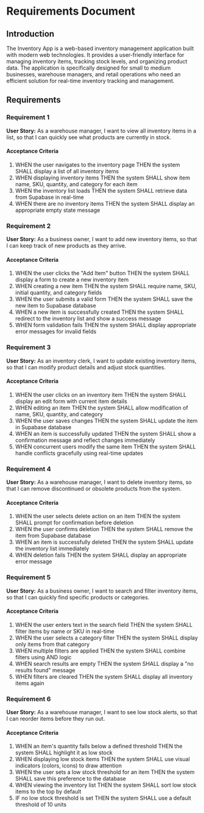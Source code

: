 # Requirements Document

## Introduction

The Inventory App is a web-based inventory management application built with modern web technologies. It provides a user-friendly interface for managing inventory items, tracking stock levels, and organizing product data. The application is specifically designed for small to medium businesses, warehouse managers, and retail operations who need an efficient solution for real-time inventory tracking and management.

## Requirements

### Requirement 1

**User Story:** As a warehouse manager, I want to view all inventory items in a list, so that I can quickly see what products are currently in stock.

#### Acceptance Criteria

1. WHEN the user navigates to the inventory page THEN the system SHALL display a list of all inventory items
2. WHEN displaying inventory items THEN the system SHALL show item name, SKU, quantity, and category for each item
3. WHEN the inventory list loads THEN the system SHALL retrieve data from Supabase in real-time
4. WHEN there are no inventory items THEN the system SHALL display an appropriate empty state message

### Requirement 2

**User Story:** As a business owner, I want to add new inventory items, so that I can keep track of new products as they arrive.

#### Acceptance Criteria

1. WHEN the user clicks the "Add Item" button THEN the system SHALL display a form to create a new inventory item
2. WHEN creating a new item THEN the system SHALL require name, SKU, initial quantity, and category fields
3. WHEN the user submits a valid form THEN the system SHALL save the new item to Supabase database
4. WHEN a new item is successfully created THEN the system SHALL redirect to the inventory list and show a success message
5. WHEN form validation fails THEN the system SHALL display appropriate error messages for invalid fields

### Requirement 3

**User Story:** As an inventory clerk, I want to update existing inventory items, so that I can modify product details and adjust stock quantities.

#### Acceptance Criteria

1. WHEN the user clicks on an inventory item THEN the system SHALL display an edit form with current item details
2. WHEN editing an item THEN the system SHALL allow modification of name, SKU, quantity, and category
3. WHEN the user saves changes THEN the system SHALL update the item in Supabase database
4. WHEN an item is successfully updated THEN the system SHALL show a confirmation message and reflect changes immediately
5. WHEN concurrent users modify the same item THEN the system SHALL handle conflicts gracefully using real-time updates

### Requirement 4

**User Story:** As a warehouse manager, I want to delete inventory items, so that I can remove discontinued or obsolete products from the system.

#### Acceptance Criteria

1. WHEN the user selects delete action on an item THEN the system SHALL prompt for confirmation before deletion
2. WHEN the user confirms deletion THEN the system SHALL remove the item from Supabase database
3. WHEN an item is successfully deleted THEN the system SHALL update the inventory list immediately
4. WHEN deletion fails THEN the system SHALL display an appropriate error message

### Requirement 5

**User Story:** As a business owner, I want to search and filter inventory items, so that I can quickly find specific products or categories.

#### Acceptance Criteria

1. WHEN the user enters text in the search field THEN the system SHALL filter items by name or SKU in real-time
2. WHEN the user selects a category filter THEN the system SHALL display only items from that category
3. WHEN multiple filters are applied THEN the system SHALL combine filters using AND logic
4. WHEN search results are empty THEN the system SHALL display a "no results found" message
5. WHEN filters are cleared THEN the system SHALL display all inventory items again

### Requirement 6

**User Story:** As a warehouse manager, I want to see low stock alerts, so that I can reorder items before they run out.

#### Acceptance Criteria

1. WHEN an item's quantity falls below a defined threshold THEN the system SHALL highlight it as low stock
2. WHEN displaying low stock items THEN the system SHALL use visual indicators (colors, icons) to draw attention
3. WHEN the user sets a low stock threshold for an item THEN the system SHALL save this preference to the database
4. WHEN viewing the inventory list THEN the system SHALL sort low stock items to the top by default
5. IF no low stock threshold is set THEN the system SHALL use a default threshold of 10 units